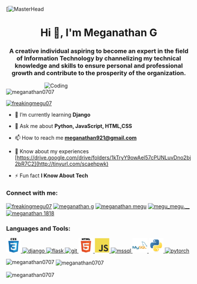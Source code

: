 [![MasterHead](https://email.uplers.com/blog/wp-content/uploads/2020/07/GIF-blog.gif)
<h1 align="center">Hi 👋, I'm Meganathan G</h1>
<h3 align="center">A creative individual aspiring to become an expert in the field of Information Technology by channelizing my technical knowledge and skills to ensure personal and professional growth and contribute to the prosperity of the organization.</h3>
<img align="right" alt="Coding" width="400" src="https://img.freepik.com/free-vector/web-development-programmer-engineering-coding-website-augmented-reality-interface-screens-developer-project-engineer-programming-software-application-design-cartoon-illustration_107791-3863.jpg?size=626&ext=jpg&ga=GA1.1.1546980028.1703203200&semt=sph">


<p align="left"> <img src="https://komarev.com/ghpvc/?username=meganathan0707&label=Profile%20views&color=0e75b6&style=flat" alt="meganathan0707" /> </p>

<p align="left"> <a href="https://twitter.com/freakingmegu07" target="blank"><img src="https://img.shields.io/twitter/follow/freakingmegu07?logo=twitter&style=for-the-badge" alt="freakingmegu07" /></a> </p>

- 🌱 I’m currently learning **Django**

- 💬 Ask me about **Python, JavaScript, HTML,CSS**

- 📫 How to reach me **meganathan921@gmail.com**

- 📄 Know about my experiences [https://drive.google.com/drive/folders/1kTryY9owAel57cPUNLuvDno2bj2bR7C2](http://tinyurl.com/scaehpwk)

- ⚡ Fun fact **I Know About Tech**

<h3 align="left">Connect with me:</h3>
<p align="left">
<a href="https://twitter.com/freakingmegu07" target="blank"><img align="center" src="https://raw.githubusercontent.com/rahuldkjain/github-profile-readme-generator/master/src/images/icons/Social/twitter.svg" alt="freakingmegu07" height="30" width="40" /></a>
<a href="https://linkedin.com/in/meganathan g" target="blank"><img align="center" src="https://raw.githubusercontent.com/rahuldkjain/github-profile-readme-generator/master/src/images/icons/Social/linked-in-alt.svg" alt="meganathan g" height="30" width="40" /></a>
<a href="https://fb.com/meganathan megu" target="blank"><img align="center" src="https://raw.githubusercontent.com/rahuldkjain/github-profile-readme-generator/master/src/images/icons/Social/facebook.svg" alt="meganathan megu" height="30" width="40" /></a>
<a href="https://instagram.com/megu_megu.__" target="blank"><img align="center" src="https://raw.githubusercontent.com/rahuldkjain/github-profile-readme-generator/master/src/images/icons/Social/instagram.svg" alt="megu_megu.__" height="30" width="40" /></a>
<a href="https://www.leetcode.com/meganathan 1818" target="blank"><img align="center" src="https://raw.githubusercontent.com/rahuldkjain/github-profile-readme-generator/master/src/images/icons/Social/leet-code.svg" alt="meganathan 1818" height="30" width="40" /></a>
</p>

<h3 align="left">Languages and Tools:</h3>
<p align="left"> <a href="https://www.w3schools.com/css/" target="_blank" rel="noreferrer"> <img src="https://raw.githubusercontent.com/devicons/devicon/master/icons/css3/css3-original-wordmark.svg" alt="css3" width="40" height="40"/> </a> <a href="https://www.djangoproject.com/" target="_blank" rel="noreferrer"> <img src="https://cdn.worldvectorlogo.com/logos/django.svg" alt="django" width="40" height="40"/> </a> <a href="https://flask.palletsprojects.com/" target="_blank" rel="noreferrer"> <img src="https://www.vectorlogo.zone/logos/pocoo_flask/pocoo_flask-icon.svg" alt="flask" width="40" height="40"/> </a> <a href="https://git-scm.com/" target="_blank" rel="noreferrer"> <img src="https://www.vectorlogo.zone/logos/git-scm/git-scm-icon.svg" alt="git" width="40" height="40"/> </a> <a href="https://www.w3.org/html/" target="_blank" rel="noreferrer"> <img src="https://raw.githubusercontent.com/devicons/devicon/master/icons/html5/html5-original-wordmark.svg" alt="html5" width="40" height="40"/> </a> <a href="https://developer.mozilla.org/en-US/docs/Web/JavaScript" target="_blank" rel="noreferrer"> <img src="https://raw.githubusercontent.com/devicons/devicon/master/icons/javascript/javascript-original.svg" alt="javascript" width="40" height="40"/> </a> <a href="https://www.microsoft.com/en-us/sql-server" target="_blank" rel="noreferrer"> <img src="https://www.svgrepo.com/show/303229/microsoft-sql-server-logo.svg" alt="mssql" width="40" height="40"/> </a> <a href="https://www.mysql.com/" target="_blank" rel="noreferrer"> <img src="https://raw.githubusercontent.com/devicons/devicon/master/icons/mysql/mysql-original-wordmark.svg" alt="mysql" width="40" height="40"/> </a> <a href="https://www.python.org" target="_blank" rel="noreferrer"> <img src="https://raw.githubusercontent.com/devicons/devicon/master/icons/python/python-original.svg" alt="python" width="40" height="40"/> </a> <a href="https://pytorch.org/" target="_blank" rel="noreferrer"> <img src="https://www.vectorlogo.zone/logos/pytorch/pytorch-icon.svg" alt="pytorch" width="40" height="40"/> </a> </p>

<p><img align="left" src="https://github-readme-stats.vercel.app/api/top-langs?username=meganathan0707&show_icons=true&locale=en&layout=compact" alt="meganathan0707" /></p>

<p>&nbsp;<img align="center" src="https://github-readme-stats.vercel.app/api?username=meganathan0707&show_icons=true&locale=en" alt="meganathan0707" /></p>

<p><img align="center" src="https://github-readme-streak-stats.herokuapp.com/?user=meganathan0707&" alt="meganathan0707" /></p>

